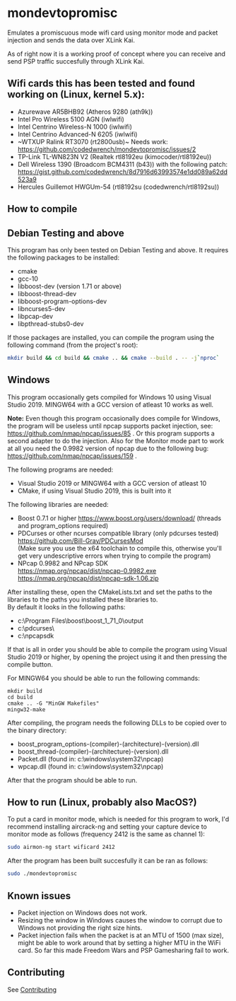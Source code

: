 # mondevtopromisc
Emulates a promiscuous mode wifi card using monitor mode and packet injection and sends the data over XLink Kai.

As of right now it is a working proof of concept where you can receive and send PSP traffic succesfully through XLink Kai.

## Wifi cards this has been tested and found working on (Linux, kernel 5.x):
- Azurewave AR5BHB92 (Atheros 9280 (ath9k))
- Intel Pro Wireless 5100 AGN (iwlwifi)
- Intel Centrino Wireless-N 1000 (iwlwifi)
- Intel Centrino Advanced-N 6205 (iwlwifi)
- ~WTXUP Ralink RT3070 (rt2800usb)~ Needs work: https://github.com/codedwrench/mondevtopromisc/issues/2
- TP-Link TL-WN823N V2 (Realtek rtl8192eu (kimocoder/rtl8192eu))
- Dell Wireless 1390 (Broadcom BCM4311 (b43)) with the following patch: https://gist.github.com/codedwrench/8d7916d63993574e1dd089a62dd523a9
- Hercules Guillemot HWGUm-54 (rtl8192su (codedwrench/rtl8192su))

## How to compile

## Debian Testing and above
This program has only been tested on Debian Testing and above.
It requires the following packages to be installed:
- cmake
- gcc-10
- libboost-dev (version 1.71 or above)
- libboost-thread-dev
- libboost-program-options-dev
- libncurses5-dev
- libpcap-dev
- libpthread-stubs0-dev

If those packages are installed, you can compile the program using the following command (from the project's root):
```bash
mkdir build && cd build && cmake .. && cmake --build . -- -j`nproc`
``` 

## Windows
This program occasionally gets compiled for Windows 10 using Visual Studio 2019. MINGW64 with a GCC version of atleast 10 works as well.

**Note:** Even though this program occasionally does compile for Windows, the program will be useless until npcap supports packet injection, see: https://github.com/nmap/npcap/issues/85 . Or this program supports a second adapter to do the injection. Also for the Monitor mode part to work at all you need the 0.9982 version of npcap due to the following bug: https://github.com/nmap/npcap/issues/159 .

The following programs are needed:
- Visual Studio 2019 or MINGW64 with a GCC version of atleast 10
- CMake, if using Visual Studio 2019, this is built into it

The following libraries are needed:
- Boost 0.7.1 or higher https://www.boost.org/users/download/ (threads and program_options required)
- PDCurses or other ncurses compatible library (only pdcurses tested) https://github.com/Bill-Gray/PDCursesMod \
  (Make sure you use the x64 toolchain to compile this, otherwise you'll get very undescriptive errors when trying to compile the program)
- NPcap 0.9982 and NPcap SDK \
  https://nmap.org/npcap/dist/npcap-0.9982.exe \
  https://nmap.org/npcap/dist/npcap-sdk-1.06.zip
  
After installing these, open the CMakeLists.txt and set the paths to the libraries to the paths you installed these libraries to. \
By default it looks in the following paths:
- c:\Program Files\boost\boost_1_71_0\output
- c:\pdcurses\
- c:\npcapsdk

If that is all in order you should be able to compile the program using Visual Studio 2019 or higher, by opening the project using it and then pressing the compile button. 

For MINGW64 you should be able to run the following commands:
```batch
mkdir build 
cd build 
cmake .. -G "MinGW Makefiles"
mingw32-make
``` 

After compiling, the program needs the following DLLs to be copied over to the binary directory:
- boost_program_options-(compiler)-(architecture)-(version).dll
- boost_thread-(compiler)-(architecture)-(version).dll
- Packet.dll (found in: c:\windows\system32\npcap\)
- wpcap.dll (found in: c:\windows\system32\npcap\)

After that the program should be able to run.


## How to run (Linux, probably also MacOS?)
To put a card in monitor mode, which is needed for this program to work, I'd recommend installing aircrack-ng and setting your capture device to monitor mode as follows (frequency 2412 is the same as channel 1):
```bash
sudo airmon-ng start wificard 2412
``` 

After the program has been built succesfully it can be ran as follows:
```bash
sudo ./mondevtopromisc
``` 

## Known issues
- Packet injection on Windows does not work.
- Resizing the window in Windows causes the window to corrupt due to Windows not providing the right size hints.
- Packet injection fails when the packet is at an MTU of 1500 (max size), might be able to work around that by setting a higher MTU in the WiFi card. So far this made Freedom Wars and PSP Gamesharing fail to work.

## Contributing
See [Contributing](CONTRIBUTING.MD)
